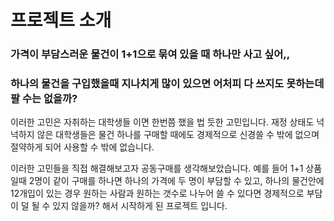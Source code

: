 

# 프로젝트 소개 

### 가격이 부담스러운 물건이 1+1으로 묶여 있을 때 하나만 사고 싶어,, 

### 하나의 물건을 구입했을때 지나치게 많이 있으면 어처피 다 쓰지도 못하는데 팔 수는 없을까?
이러한 고민은 자취하는 대학생들 이면 한번쯤 했을 법 듯한 고민입니다. 재정 상태도 넉넉하지 않은 대학생들은 물건 하나를 구매할 때에도 경제적으로 신경쓸 수 밖에 없으며 절약하게 되어 사용할 수 밖에 없습니다. 

이러한 고민들을 직접 해결해보고자 공동구매를 생각해보았습니다. 
예를 들어 1+1 상품일때 2명이 같이 구매를 하나면 하나의 가격에 두 명이 부담할 수 있고, 
하나의 물건안에 12개입이 있는 경우 원하는 사람과 원하는 갯수로 나누어 쓸 수 있다면 경제적으로 부담이 덜 될 수 있지 않을까? 해서 시작하게 된 프로젝트 입니다. 
